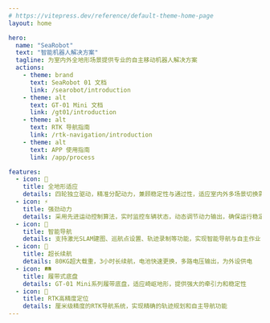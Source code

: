 ```yaml
---
# https://vitepress.dev/reference/default-theme-home-page
layout: home

hero:
  name: "SeaRobot"
  text: "智能机器人解决方案"
  tagline: 为室内外全地形场景提供专业的自主移动机器人解决方案
  actions:
    - theme: brand
      text: SeaRobot 01 文档
      link: /searobot/introduction
    - theme: alt
      text: GT-01 Mini 文档
      link: /gt01/introduction
    - theme: alt
      text: RTK 导航指南
      link: /rtk-navigation/introduction
    - theme: alt
      text: APP 使用指南
      link: /app/process

features:
  - icon: 🚀
    title: 全地形适应
    details: 四轮独立驱动，精准分配动力，兼顾稳定性与通过性，适应室内外多场景切换需求
  - icon: ⚡️
    title: 强劲动力
    details: 采用先进运动控制算法，实时监控车辆状态，动态调节动力输出，确保运行稳定性
  - icon: 🧠
    title: 智能导航
    details: 支持激光SLAM建图、巡航点设置、轨迹录制等功能，实现智能导航与自主作业
  - icon: 🔋
    title: 超长续航
    details: 80KG超大载重，3小时长续航，电池快速更换，多路电压输出，为外设供电
  - icon: 🛤️
    title: 履带式底盘
    details: GT-01 Mini系列履带底盘，适应崎岖地形，提供强大的牵引力和稳定性
  - icon: 📡
    title: RTK高精度定位
    details: 厘米级精度的RTK导航系统，实现精确的轨迹规划和自主导航功能
---
```


